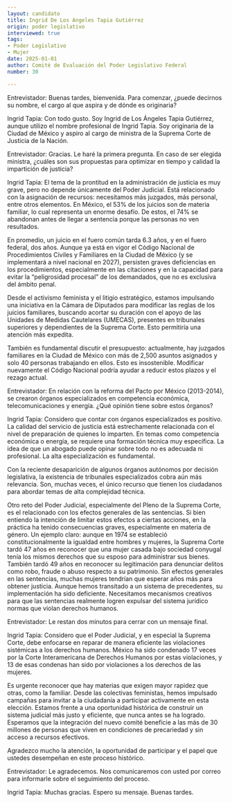 ```yaml
---
layout: candidato
title: Ingrid De Los Angeles Tapia Gutiérrez
origin: poder legislativo
interviewed: true
tags:
- Poder Legislativo
- Mujer
date: 2025-01-01
author: Comité de Evaluación del Poder Legislativo Federal
number: 30

---
```


Entrevistador: Buenas tardes, bienvenida. Para comenzar, ¿puede decirnos su nombre, el cargo al que aspira y de dónde es originaria?

Ingrid Tapia: Con todo gusto. Soy Ingrid de Los Ángeles Tapia Gutiérrez, aunque utilizo el nombre profesional de Ingrid Tapia. Soy originaria de la Ciudad de México y aspiro al cargo de ministra de la Suprema Corte de Justicia de la Nación.

Entrevistador: Gracias. Le haré la primera pregunta. En caso de ser elegida ministra, ¿cuáles son sus propuestas para optimizar en tiempo y calidad la impartición de justicia?

Ingrid Tapia: El tema de la prontitud en la administración de justicia es muy grave, pero no depende únicamente del Poder Judicial. Está relacionado con la asignación de recursos: necesitamos más juzgados, más personal, entre otros elementos. En México, el 53% de los juicios son de materia familiar, lo cual representa un enorme desafío. De estos, el 74% se abandonan antes de llegar a sentencia porque las personas no ven resultados.

En promedio, un juicio en el fuero común tarda 6.3 años, y en el fuero federal, dos años. Aunque ya está en vigor el Código Nacional de Procedimientos Civiles y Familiares en la Ciudad de México (y se implementará a nivel nacional en 2027), persisten graves deficiencias en los procedimientos, especialmente en las citaciones y en la capacidad para evitar la “peligrosidad procesal” de los demandados, que no es exclusiva del ámbito penal.

Desde el activismo feminista y el litigio estratégico, estamos impulsando una iniciativa en la Cámara de Diputados para modificar las reglas de los juicios familiares, buscando acortar su duración con el apoyo de las Unidades de Medidas Cautelares (UMECAS), presentes en tribunales superiores y dependientes de la Suprema Corte. Esto permitiría una atención más expedita.

También es fundamental discutir el presupuesto: actualmente, hay juzgados familiares en la Ciudad de México con más de 2,500 asuntos asignados y solo 40 personas trabajando en ellos. Esto es insostenible. Modificar nuevamente el Código Nacional podría ayudar a reducir estos plazos y el rezago actual.

Entrevistador: En relación con la reforma del Pacto por México (2013-2014), se crearon órganos especializados en competencia económica, telecomunicaciones y energía. ¿Qué opinión tiene sobre estos órganos?

Ingrid Tapia: Considero que contar con órganos especializados es positivo. La calidad del servicio de justicia está estrechamente relacionada con el nivel de preparación de quienes lo imparten. En temas como competencia económica o energía, se requiere una formación técnica muy específica. La idea de que un abogado puede opinar sobre todo no es adecuada ni profesional. La alta especialización es fundamental.

Con la reciente desaparición de algunos órganos autónomos por decisión legislativa, la existencia de tribunales especializados cobra aún más relevancia. Son, muchas veces, el único recurso que tienen los ciudadanos para abordar temas de alta complejidad técnica.

Otro reto del Poder Judicial, especialmente del Pleno de la Suprema Corte, es el relacionado con los efectos generales de las sentencias. Si bien entiendo la intención de limitar estos efectos a ciertas acciones, en la práctica ha tenido consecuencias graves, especialmente en materia de género.
Un ejemplo claro: aunque en 1974 se estableció constitucionalmente la igualdad entre hombres y mujeres, la Suprema Corte tardó 47 años en reconocer que una mujer casada bajo sociedad conyugal tenía los mismos derechos que su esposo para administrar sus bienes. También tardó 49 años en reconocer su legitimación para denunciar delitos como robo, fraude o abuso respecto a su patrimonio.
Sin efectos generales en las sentencias, muchas mujeres tendrían que esperar años más para obtener justicia. Aunque hemos transitado a un sistema de precedentes, su implementación ha sido deficiente. Necesitamos mecanismos creativos para que las sentencias realmente logren expulsar del sistema jurídico normas que violan derechos humanos.

Entrevistador: Le restan dos minutos para cerrar con un mensaje final.

Ingrid Tapia: Considero que el Poder Judicial, y en especial la Suprema Corte, debe enfocarse en reparar de manera eficiente las violaciones sistémicas a los derechos humanos. México ha sido condenado 17 veces por la Corte Interamericana de Derechos Humanos por estas violaciones, y 13 de esas condenas han sido por violaciones a los derechos de las mujeres.

Es urgente reconocer que hay materias que exigen mayor rapidez que otras, como la familiar. Desde las colectivas feministas, hemos impulsado campañas para invitar a la ciudadanía a participar activamente en esta elección. Estamos frente a una oportunidad histórica de construir un sistema judicial más justo y eficiente, que nunca antes se ha logrado. Esperamos que la integración del nuevo comité beneficie a las más de 30 millones de personas que viven en condiciones de precariedad y sin acceso a recursos efectivos.

Agradezco mucho la atención, la oportunidad de participar y el papel que ustedes desempeñan en este proceso histórico.

Entrevistador: Le agradecemos. Nos comunicaremos con usted por correo para informarle sobre el seguimiento del proceso.

Ingrid Tapia: Muchas gracias. Espero su mensaje. Buenas tardes.

